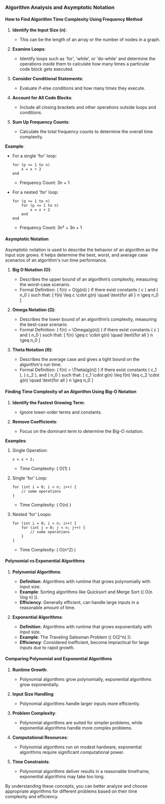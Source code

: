 ### Algorithm Analysis and Asymptotic Notation

#### How to Find Algorithm Time Complexity Using Frequency Method

1. **Identify the Input Size (n)**:
   - This can be the length of an array or the number of nodes in a graph.

2. **Examine Loops**:
   - Identify loops such as 'for', 'while', or 'do-while' and determine the operations inside them to calculate how many times a particular code block gets executed.

3. **Consider Conditional Statements**:
   - Evaluate if-else conditions and how many times they execute.

4. **Account for All Code Blocks**:
   - Include all closing brackets and other operations outside loops and conditions.

5. **Sum Up Frequency Counts**:
   - Calculate the total frequency counts to determine the overall time complexity.

**Example**:
- For a single 'for' loop:
  ```plaintext
  for (p <= 1 to n) 
      x = x + 2
  end
  ```
  - Frequency Count: 3n + 1

- For a nested 'for' loop:
  ```plaintext
  for (q <= 1 to n) 
      for (p <= 1 to n) 
          x = x + 2
      end
  end
  ```
  - Frequency Count: 3n² + 3n + 1

#### Asymptotic Notation

Asymptotic notation is used to describe the behavior of an algorithm as the input size grows. It helps determine the best, worst, and average case scenarios of an algorithm's run time performance.

1. **Big O Notation (O)**:

   - Describes the upper bound of an algorithm’s complexity, measuring the worst-case scenario.
   - Formal Definition: \( f(n) = O(g(n)) \) if there exist constants \( c \) and \( n_0 \) such that:
     \[
     f(n) \leq c \cdot g(n) \quad \text{for all } n \geq n_0
     \]

2. **Omega Notation (Ω)**:

   - Describes the lower bound of an algorithm’s complexity, measuring the best-case scenario.
   - Formal Definition: \( f(n) = \Omega(g(n)) \) if there exist constants \( c \) and \( n_0 \) such that:
     \[
     f(n) \geq c \cdot g(n) \quad \text{for all } n \geq n_0
     \]

3. **Theta Notation (Θ)**:

   - Describes the average case and gives a tight bound on the algorithm's run time.
   - Formal Definition: \( f(n) = \Theta(g(n)) \) if there exist constants \( c_1 \), \( c_2 \), and \( n_0 \) such that:
     \[
     c_1 \cdot g(n) \leq f(n) \leq c_2 \cdot g(n) \quad \text{for all } n \geq n_0
     \]


#### Finding Time Complexity of an Algorithm Using Big-O Notation

1. **Identify the Fastest Growing Term**:
   - Ignore lower-order terms and constants.

2. **Remove Coefficients**:
   - Focus on the dominant term to determine the Big-O notation.

**Examples**:
1. Single Operation:
   ```plaintext
   x = x + 2;
   ```
   - Time Complexity: \( O(1) \)

2. Single 'for' Loop:
   ```plaintext
   for (int i = 0; i < n; i++) {
       // some operations
   }
   ```
   - Time Complexity: \( O(n) \)

3. Nested 'for' Loops:
   ```plaintext
   for (int i = 0; i < n; i++) {
       for (int j = 0; j < n; j++) {
           // some operations
       }
   }
   ```
   - Time Complexity: \( O(n^2) \)

#### Polynomial vs Exponential Algorithms

1. **Polynomial Algorithms**:
   - **Definition**: Algorithms with runtime that grows polynomially with input size.
   - **Example**: Sorting algorithms like Quicksort and Merge Sort (\( O(n \log n) \)).
   - **Efficiency**: Generally efficient, can handle large inputs in a reasonable amount of time.

2. **Exponential Algorithms**:
   - **Definition**: Algorithms with runtime that grows exponentially with input size.
   - **Example**: The Traveling Salesman Problem (\( O(2^n) \)).
   - **Efficiency**: Considered inefficient, become impractical for large inputs due to rapid growth.

#### Comparing Polynomial and Exponential Algorithms

1. **Runtime Growth**:
   - Polynomial algorithms grow polynomially, exponential algorithms grow exponentially.

2. **Input Size Handling**:
   - Polynomial algorithms handle larger inputs more efficiently.

3. **Problem Complexity**:
   - Polynomial algorithms are suited for simpler problems, while exponential algorithms handle more complex problems.

4. **Computational Resources**:
   - Polynomial algorithms run on modest hardware, exponential algorithms require significant computational power.

5. **Time Constraints**:
   - Polynomial algorithms deliver results in a reasonable timeframe, exponential algorithms may take too long.

By understanding these concepts, you can better analyze and choose appropriate algorithms for different problems based on their time complexity and efficiency.
